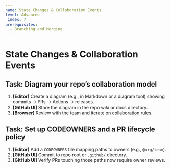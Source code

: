 ```yaml
---
name: State Changes & Collaboration Events
level: Advanced
_index: 7
prerequisites:
  - Branching and Merging
---
```


# State Changes & Collaboration Events

## Task: Diagram your repo’s collaboration model

1. **[Editor]** Create a diagram (e.g., in Markdown or a diagram tool) showing commits → PRs → Actions → releases.
2. **[GitHub UI]** Store the diagram in the repo wiki or docs directory.
3. **[Browser]** Review with the team and iterate on collaboration rules.

## Task: Set up CODEOWNERS and a PR lifecycle policy

1. **[Editor]** Add a `CODEOWNERS` file mapping paths to owners (e.g., `@org/team`).
2. **[GitHub UI]** Commit to repo root or `.github/` directory.
3. **[GitHub UI]** Verify PRs touching those paths now require owner reviews.

